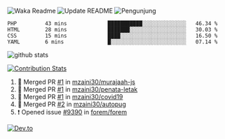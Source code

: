![Waka Readme](https://github.com/mzaini30/mzaini30/workflows/Waka%20Readme/badge.svg)
![Update README](https://github.com/mzaini30/mzaini30/workflows/Update%20README/badge.svg)
![Pengunjung](https://visitor-badge.laobi.icu/badge?page_id=mzaini30.mzaini30)

<!--START_SECTION:waka-->
```text
PHP         43 mins             ███████████░░░░░░░░░░░░░░   46.34 % 
HTML        28 mins             ███████░░░░░░░░░░░░░░░░░░   30.03 % 
CSS         15 mins             ████░░░░░░░░░░░░░░░░░░░░░   16.50 % 
YAML        6 mins              █░░░░░░░░░░░░░░░░░░░░░░░░   07.14 %
```
<!--END_SECTION:waka-->

![github stats](https://github-readme-stats.vercel.app/api?username=mzaini30)

[![Contribution Stats](https://github-contribution-stats.vercel.app/api/?username=mzaini30)](https://github.com/LordDashMe/github-contribution-stats/)

<!--START_SECTION:activity-->
1. 🎉 Merged PR [#1](https://github.com//mzaini30/murajaah-js/pull/1) in [mzaini30/murajaah-js](https://github.com//mzaini30/murajaah-js)
2. 🎉 Merged PR [#1](https://github.com//mzaini30/penata-letak/pull/1) in [mzaini30/penata-letak](https://github.com//mzaini30/penata-letak)
3. 🎉 Merged PR [#1](https://github.com//mzaini30/covid19/pull/1) in [mzaini30/covid19](https://github.com//mzaini30/covid19)
4. 🎉 Merged PR [#2](https://github.com//mzaini30/autopug/pull/2) in [mzaini30/autopug](https://github.com//mzaini30/autopug)
5. ❗️ Opened issue [#9390](https://github.com//forem/forem/issues/9390) in [forem/forem](https://github.com//forem/forem)
<!--END_SECTION:activity-->

[![Dev.to](https://github-readme-stats.vercel.app/api/pin/?username=forem&repo=forem)](https://github.com/forem/forem)
